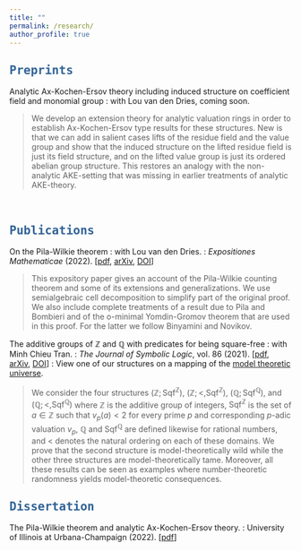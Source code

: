 ```yaml
---
title: ""
permalink: /research/
author_profile: true
---
```

<script type="text/javascript"
  src="https://www.maths.nottingham.ac.uk/plp/pmadw/LaTeXMathML.js">
 </script>

## <kbd id="Preprints"><a href="#Preprints" style="text-decoration: none; color: #326496">Preprints</a></kbd>

Analytic Ax-Kochen-Ersov theory including induced structure on coefficient field and monomial group
: with Lou van den Dries, coming soon.
> We develop an extension theory for analytic valuation rings in order  to establish Ax-Kochen-Ersov type results for these structures. New is that we can add in salient cases lifts of the residue field and the value group and show that the induced structure on the lifted residue field is just its field structure, and on the lifted value group is just its ordered abelian group structure. This restores an analogy with the non-analytic AKE-setting that was missing in earlier treatments of analytic AKE-theory. 

<br>

## <kbd id="Publications"><a href="#Publications" style="text-decoration: none; color: #326496">Publications</a></kbd>


On the Pila-Wilkie theorem
: with Lou van den Dries. 
: <i>Expositiones Mathematicae</i> (2022). [<a href="http://neerbhardwaj.github.io/files/On%20the%20Pila-Wilkie%20theorem.pdf" target="_blank">pdf</a>, <a href="https://arxiv.org/abs/2010.14046" target=_blank>arXiv</a>, <a href="https://doi.org/10.1016/j.exmath.2022.03.001" target="_blank">DOI</a>]
> This expository paper gives an account of the Pila-Wilkie counting theorem and some of its extensions and generalizations. We use semialgebraic cell decomposition to simplify part of the original proof. We also include complete treatments of a result due to Pila and Bombieri and of the o-minimal Yomdin-Gromov theorem that are used in this proof. For the latter we follow Binyamini and Novikov.

The additive groups of $ℤ$ and $ℚ$ with predicates for being square-free 
: with Minh Chieu Tran. 
: <i>The Journal of Symbolic Logic</i>, vol. 86 (2021). [<a href="http://neerbhardwaj.github.io/files/The%20additive%20groups%20of%20ℤ%20and%20%20ℚ%20with%20predicates%20for%20being%20square-free.pdf" target="_blank">pdf</a>, <a href="https://arxiv.org/abs/1707.00096" target="_blank">arXiv</a>, <a href="https://doi.org/10.1017/jsl.2020.30" target="_blank">DOI</a>]
: View one of our structures on a mapping of the <a href="http://forkinganddividing.com/#_02_54" target="blank">model theoretic universe</a>.
> We consider the four structures $(ℤ;\mbox{Sqf}^ℤ)$, $(ℤ;<,\mbox{Sqf}^ℤ)$, $(ℚ;\mbox{Sqf}^ℚ)$, and $(ℚ;<,\mbox{Sqf}^ℚ)$ where $ℤ$ is the additive group of integers, $\mbox{Sqf}^ℤ$ is the set of $a\in ℤ$ such that $v_p(a)<2$ for every prime $p$ and corresponding $p$-adic valuation $v_p$, $ℚ$ and $\mbox{Sqf}^ℚ$ are defined likewise for rational numbers, and $<$ denotes the natural ordering on each of these domains. We prove that the second structure is model-theoretically wild while the other three structures are model-theoretically tame. Moreover, all these results can be seen as examples where number-theoretic randomness yields model-theoretic consequences.

## <kbd id="Dissertation"><a href="#Dissertation" style="text-decoration: none; color: #326496">Dissertation</a></kbd>

The Pila-Wilkie theorem and analytic Ax-Kochen-Ersov theory.
: University of Illinois at Urbana-Champaign (2022). [<a href="https://github.com/NeerBhardwaj/neerbhardwaj.github.io/files/Thesis_web.pdf" target="_blank">pdf</a>]








